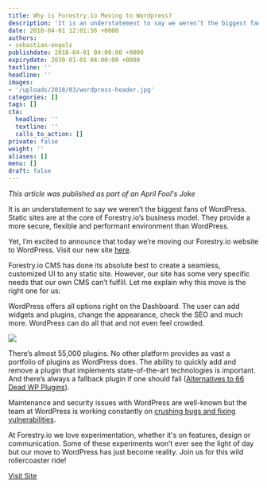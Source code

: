 ```yaml
---
title: Why is Forestry.io Moving to Wordpress?
description: 'It is an understatement to say we weren’t the biggest fans of WordPress. Static sites are at the core of Forestry.io’s business model.'
date: 2018-04-01 12:01:56 +0000
authors:
- sebastian-engels
publishdate: 2018-04-01 04:00:00 +0000
expirydate: 2030-01-01 04:00:00 +0000
textline: ''
headline: ''
images:
- '/uploads/2018/03/wordpress-header.jpg'
categories: []
tags: []
cta:
  headline: ''
  textline: ''
  calls_to_action: []
private: false
weight: ''
aliases: []
menu: []
draft: false
---
```

*This article was published as part of an April Fool's Joke*

It is an understatement to say we weren’t the biggest fans of WordPress. Static sites are at the core of Forestry.io’s business model. They provide a more secure, flexible and performant environment than WordPress.

Yet, I’m excited to announce that today we’re moving our Forestry.io website to WordPress. Visit our new site [here](/wordpress.html). 

Forestry.io CMS has done its absolute best to create a seamless, customized UI to any static site. However, our site has some very specific needs that our own CMS can’t fulfill. Let me explain why this move is the right one for us:

WordPress offers all options right on the Dashboard. The user can add widgets and plugins, change the appearance, check the SEO and much more. WordPress can do all that and not even feel crowded.

![](/uploads/2018/03/wp-2.png)

There’s almost 55,000 plugins. No other platform provides as vast a portfolio of plugins as WordPress does. The ability to quickly add and remove a plugin that implements state-of-the-art technologies is important. And there’s always a fallback plugin if one should fail ([Alternatives to 66 Dead WP Plugins](https://www.whoishostingthis.com/compare/wordpress/dead-plugins/)).

Maintenance and security issues with WordPress are well-known but the team at WordPress is working constantly on [crushing bugs and fixing vulnerabilities](https://core.trac.wordpress.org/tickets/latest).

At Forestry.io we love experimentation, whether it's on features, design or communication. Some of these experiments won’t ever see the light of day but our move to WordPress has just become reality. Join us for this wild rollercoaster ride!

<div class="hero-cta center"><a href="https://forestry.io/wordpress.html" class="button primary big">Visit Site</a></div>